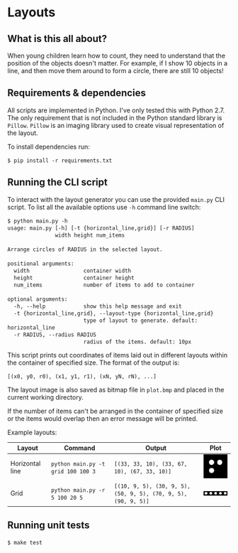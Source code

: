 # Layouts

## What is this all about?

When young children learn how to count, they need to understand that
the position of the objects doesn't matter. For example, if I show 10
objects in a line, and then move them around to form a circle, there
are still 10 objects!


## Requirements & dependencies

All scripts are implemented in Python. I've only tested this with
Python 2.7. The only requirement that is not included in the Python
standard library is `Pillow`. `Pillow` is an imaging library used to
create visual representation of the layout.

To install dependencies run:

    $ pip install -r requirements.txt


## Running the CLI script

To interact with the layout generator you can use the provided
`main.py` CLI script. To list all the available options use `-h`
command line switch:

    $ python main.py -h
    usage: main.py [-h] [-t {horizontal_line,grid}] [-r RADIUS]
                   width height num_items
    
    Arrange circles of RADIUS in the selected layout.
    
    positional arguments:
      width                 container width
      height                container height
      num_items             number of items to add to container
    
    optional arguments:
      -h, --help            show this help message and exit
      -t {horizontal_line,grid}, --layout-type {horizontal_line,grid}
                            type of layout to generate. default: horizontal_line
      -r RADIUS, --radius RADIUS
                            radius of the items. default: 10px

This script prints out coordinates of items laid out in different
layouts within the container of specified size. The format of the
output is:

    [(x0, y0, r0), (x1, y1, r1), (xN, yN, rN), ...]

The layout image is also saved as bitmap file in `plot.bmp` and placed
in the current working directory.

If the number of items can't be arranged in the container of specified
size or the items would overlap then an error message will be printed.

Example layouts:

Layout | Command | Output | Plot
-------|---------|--------|-----
Horizontal line | `python main.py -t grid 100 100 3` | `[(33, 33, 10), (33, 67, 10), (67, 33, 10)]` | ![grid layout](/examples/grid3.bmp)
Grid | `python main.py -r 5 100 20 5` | `[(10, 9, 5), (30, 9, 5), (50, 9, 5), (70, 9, 5), (90, 9, 5)]` | ![horizontal line layout](/examples/hline5.bmp)


## Running unit tests

    $ make test
